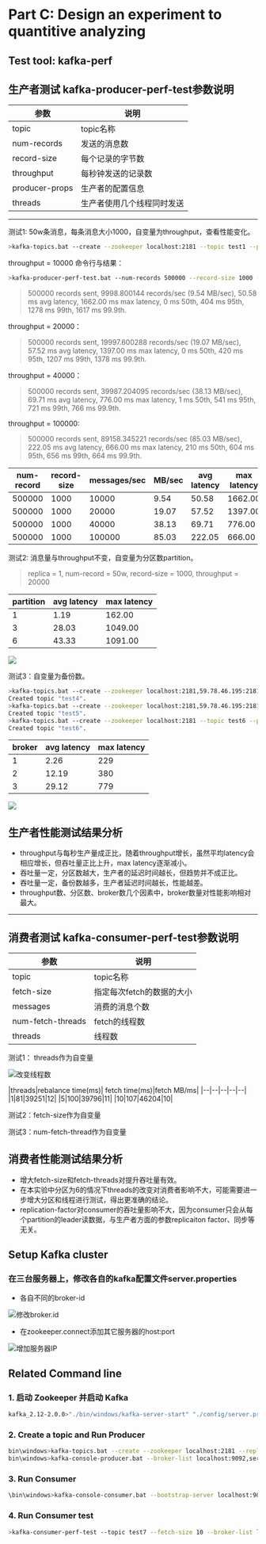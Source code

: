# Part C: Design an experiment to quantitive analyzing

## Test tool: kafka-perf
## 生产者测试 kafka-producer-perf-test参数说明

| 参数 | 说明 |
| --------------- | ------------- |
| topic | topic名称 |
| num-records | 发送的消息数 |
| record-size |每个记录的字节数 |
| throughput | 每秒钟发送的记录数 |
| producer-props | 生产者的配置信息 |
| threads | 生产者使用几个线程同时发送 |

--------------------- 
测试1: 50w条消息，每条消息大小1000，自变量为throughput，查看性能变化。

```bash
>kafka-topics.bat --create --zookeeper localhost:2181 --topic test1 --partitions 3 --replication-factor 1
```
throughput = 10000 命令行与结果：
```bash
>kafka-producer-perf-test.bat --num-records 500000 --record-size 1000 --topic test1 --throughput 10000 --producer-props bootstrap.servers=*.*.*.*:9092
```
> 500000 records sent, 9998.800144 records/sec (9.54 MB/sec), 50.58 ms avg latency, 1662.00 ms max latency, 0 ms 50th, 404 ms 95th, 1278 ms 99th, 1617 ms 99.9th.

throughput = 20000：

> 500000 records sent, 19997.600288 records/sec (19.07 MB/sec), 57.52 ms avg latency, 1397.00 ms max latency, 0 ms 50th, 420 ms 95th, 1207 ms 99th, 1378 ms 99.9th.

throughput = 40000：

> 500000 records sent, 39987.204095 records/sec (38.13 MB/sec), 69.71 ms avg latency, 776.00 ms max latency, 1 ms 50th, 541 ms 95th, 721 ms 99th, 766 ms 99.9th.

throughput = 100000:
> 500000 records sent, 89158.345221 records/sec (85.03 MB/sec), 222.05 ms avg latency, 666.00 ms max latency, 210 ms 50th, 604 ms 95th, 656 ms 99th, 664 ms 99.9th.

| num-record | record-size | messages/sec | MB/sec | avg latency | max latency |
|----|----|----|----|----|----|
|500000|1000|10000|9.54|50.58|1662.00|
|500000|1000|20000|19.07|57.52|1397.00|
|500000|1000|40000|38.13|69.71|776.00|
|500000|1000|100000|85.03|222.05|666.00|

测试2: 消息量与throughput不变，自变量为分区数partition。

> replica = 1, num-record = 50w, record-size = 1000,  throughput = 20000

| partition | avg latency | max latency |
|---|---|---|
|1|1.19|162.00|
|3|28.03|1049.00|
|6|43.33|1091.00|

 ![](../image/producer2.jpg)


测试3：自变量为备份数。

```bash
>kafka-topics.bat --create --zookeeper localhost:2181,59.78.46.195:2181,59.78.46.196:2181 --topic test4 --partitions 3 --replication-factor 3
Created topic "test4".
>kafka-topics.bat --create --zookeeper localhost:2181,59.78.46.195:2181 --topic test5 --partitions 3 --replication-factor 2
Created topic "test5".
>kafka-topics.bat --create --zookeeper localhost:2181 --topic test6 --partitions 3 --replication-factor 1
Created topic "test6".
```

| broker | avg latency | max latency |
|--|--|--|
|1|2.26|229|
|2|12.19|380|
|3|29.12|779|

 ![](../image/producer3.jpg)

## 生产者性能测试结果分析
- throughput与每秒生产量成正比，随着throughput增长，虽然平均latency会相应增长，但吞吐量正比上升，max latency逐渐减小。
- 吞吐量一定，分区数越大，生产者的延迟时间越长，但趋势并不成正比。
- 吞吐量一定，备份数越多，生产者延迟时间越长，性能越差。
- throughput数、分区数、broker数几个因素中，broker数量对性能影响相对最大。 
--------------------- 
## 消费者测试 kafka-consumer-perf-test参数说明

| 参数 | 说明 |
| --------------- | ------------- |
| topic | topic名称 |
| fetch-size | 指定每次fetch的数据的大小 |
| messages | 消费的消息个数 |
| num-fetch-threads| fetch的线程数 |
| threads | 线程数 |


测试1： threads作为自变量

 ![改变线程数](../image/consumer1.jpg)

 |threads|rebalance time(ms)| fetch time(ms)|fetch MB/ms|
 |--|--|--|--|--|
 |1|81|39251|12|
 |5|100|39796|11|
 |10|107|46204|10|

 测试2：fetch-size作为自变量

 测试3：num-fetch-thread作为自变量

## 消费者性能测试结果分析
- 增大fetch-size和fetch-threads对提升吞吐量有效。
- 在本实验中分区为6的情况下threads的改变对消费者影响不大，可能需要进一步增大分区和线程进行测试，得出更准确的结论。
- replication-factor对consumer的吞吐量影响不大，因为consumer只会从每个partition的leader读数据，与生产者方面的参数replicaiton factor、同步等无关。

## Setup Kafka cluster

### 在三台服务器上，修改各自的kafka配置文件server.properties
- 各自不同的broker-id

 ![修改broker.id](../image/cluster1.jpg)

- 在zookeeper.connect添加其它服务器的host:port

 ![增加服务器IP](../image/cluster2.jpg)

## Related Command line
### 1. 启动 Zookeeper 并启动 Kafka
```bash
kafka_2.12-2.0.0>"./bin/windows/kafka-server-start" "./config/server.properties"
```
### 2. Create a topic and Run Producer
```bash
bin\windows>kafka-topics.bat --create --zookeeper localhost:2181 --replication-factor 1 --partitions 1 --topic test
bin\windows>kafka-console-producer.bat --broker-list localhost:9092,server1:9092,server2:9092 --topic test
```
### 3. Run Consumer
```bash
\bin\windows>kafka-console-consumer.bat --bootstrap-server localhost:9092 --topic test --from-beginning
```
### 4. Run Consumer test
```bash
>kafka-consumer-perf-test --topic test7 --fetch-size 10 --broker-list localhost:9092 --messages 50000
```



